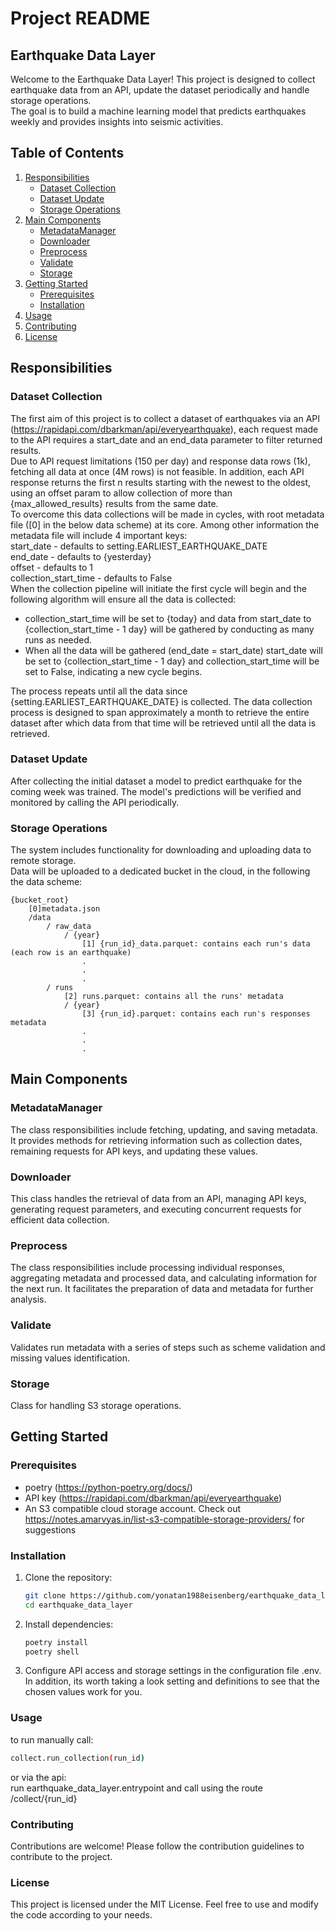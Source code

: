 # Project README

## Earthquake Data Layer

Welcome to the Earthquake Data Layer! This project is designed to collect earthquake data from an API,
update the dataset periodically and handle storage operations.<br>
The goal is to build a machine learning model that predicts earthquakes weekly and provides insights into seismic activities.

## Table of Contents

1. [Responsibilities](#responsibilities)
   - [Dataset Collection](#dataset-collection)
   - [Dataset Update](#dataset-update)
   - [Storage Operations](#storage-operations)
2. [Main Components](#main-components)
   - [MetadataManager](#metadatamanager)
   - [Downloader](#downloader)
   - [Preprocess](#preprocess)
   - [Validate](#validate)
   - [Storage](#storage)
3. [Getting Started](#getting-started)
   - [Prerequisites](#prerequisites)
   - [Installation](#installation)
4. [Usage](#usage)
5. [Contributing](#contributing)
6. [License](#license)


## Responsibilities

### Dataset Collection

The first aim of this project is to collect a dataset of earthquakes via an API (https://rapidapi.com/dbarkman/api/everyearthquake),
each request made to the API requires a start_date and an end_data parameter to filter returned results. <br>
Due to API request limitations (150 per day) and response data rows (1k), fetching all data at once (4M rows) is not feasible.
In addition, each API response returns the first n results starting with the newest to the oldest, using an offset param to
allow collection of more than {max_allowed_results} results from the same date. <br>
To overcome this data collections will be made in cycles, with root metadata file ([0] in the below data scheme) at its core.
Among other information the metadata file will include 4 important keys:<br>
start_date - defaults to setting.EARLIEST_EARTHQUAKE_DATE<br>
end_date - defaults to {yesterday}<br>
offset - defaults to 1<br>
collection_start_time - defaults to False<br>
When the collection pipeline will initiate the first cycle will begin and the following algorithm will ensure all the data is collected:<br>
* collection_start_time will be set to {today} and data from start_date to {collection_start_time - 1 day} will be gathered by conducting as many runs as needed.<br>
* When all the data will be gathered (end_date = start_date) start_date will be set to {collection_start_time - 1 day} and collection_start_time will be set to False, indicating a new cycle begins.<br>

The process repeats until all the data since {setting.EARLIEST_EARTHQUAKE_DATE} is collected.
The data collection process is designed to span approximately a month to retrieve the entire dataset after which data from that time
will be retrieved until all the data is retrieved.

### Dataset Update

After collecting the initial dataset a model to predict earthquake for the coming week was trained.
The model's predictions will be verified and monitored by calling the API periodically.

### Storage Operations

The system includes functionality for downloading and uploading data to remote storage.<br>
Data will be uploaded to a dedicated bucket in the cloud, in the following the data scheme:
```
{bucket_root}
    [0]metadata.json
    /data
        / raw_data
            / {year}
                [1] {run_id}_data.parquet: contains each run's data (each row is an earthquake)
                .
                .
                .
        / runs
            [2] runs.parquet: contains all the runs' metadata
            / {year}
                [3] {run_id}.parquet: contains each run's responses metadata
                .
                .
                .
```

## Main Components

### MetadataManager
The class responsibilities include fetching, updating, and saving metadata.
It provides methods for retrieving information such as collection dates,
remaining requests for API keys, and updating these values.

### Downloader
This class handles the retrieval of data from an API, managing API keys, generating request parameters,
and executing concurrent requests for efficient data collection.

### Preprocess
The class responsibilities include processing individual responses, aggregating metadata and processed data,
and calculating information for the next run. It facilitates the preparation of data and metadata for
further analysis.

### Validate
Validates run metadata with a series of steps such as scheme validation and missing values identification.

### Storage
Class for handling S3 storage operations.

## Getting Started

### Prerequisites

- poetry (https://python-poetry.org/docs/)
- API key (https://rapidapi.com/dbarkman/api/everyearthquake)
- An S3 compatible cloud storage account. Check out https://notes.amarvyas.in/list-s3-compatible-storage-providers/ for suggestions

### Installation

1. Clone the repository:
   ```bash
   git clone https://github.com/yonatan1988eisenberg/earthquake_data_layer
   cd earthquake_data_layer

2. Install dependencies:
    ```bash
   poetry install
   poetry shell

3. Configure API access and storage settings in the configuration file .env.
In addition, its worth taking a look setting and definitions to see that the chosen values work for you.

### Usage

to run manually call:

```bash
collect.run_collection(run_id)
````

or via the api: <br>
run earthquake_data_layer.entrypoint
and call using the route
/collect/{run_id}

### Contributing

Contributions are welcome! Please follow the contribution guidelines to contribute to the project.

### License

This project is licensed under the MIT License. Feel free to use and modify the code according to your needs.
